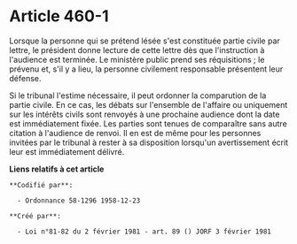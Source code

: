 # Article 460-1

Lorsque la personne qui se prétend lésée s'est constituée partie civile par lettre, le président donne lecture de cette
lettre dès que l'instruction à l'audience est terminée. Le ministère public prend ses réquisitions ; le prévenu et, s'il y a
lieu, la personne civilement responsable présentent leur défense.

Si le tribunal l'estime nécessaire, il peut ordonner la comparution de la partie civile. En ce cas, les débats sur l'ensemble
de l'affaire ou uniquement sur les intérêts civils sont renvoyés à une prochaine audience dont la date est immédiatement
fixée. Les parties sont tenues de comparaître sans autre citation à l'audience de renvoi. Il en est de même pour les
personnes invitées par le tribunal à rester à sa disposition lorsqu'un avertissement écrit leur est immédiatement délivré.

**Liens relatifs à cet article**

	**Codifié par**:

	  - Ordonnance 58-1296 1958-12-23

	**Créé par**:

	  - Loi n°81-82 du 2 février 1981 - art. 89 () JORF 3 février 1981
